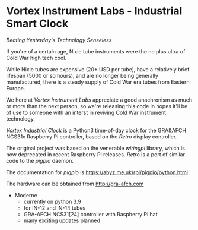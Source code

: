 # Vortex Instrument Labs - Industrial Smart Clock

_Beating Yesterday's Technology Senseless_

If you're of a certain age, Nixie tube instruments were the ne plus ultra of Cold War high tech cool.

While Nixie tubes are expensive (20+ USD per tube), have a relatively brief lifespan 
(5000 or so hours), and are no longer being generally manufactured, there is a steady supply 
of Cold War era tubes from Eastern Europe.

We here at *Vortex Instrument Labs* appreciate a good anachronism as much or more than the next
person, so we're releasing this code in hopes it'll be of use to someone with an interst in
reviving Cold War instrument technology.

*Vortex Industrial Clock* is a Python3 time-of-day clock for the GRA&AFCH NCS31x Raspberry Pi controller,
based on the *Retro* display controller.

The original project was based on the venerable *wiringpi* library, which is now deprecated
in recent Raspberry Pi releases. *Retro* is a port of similar code to the *pigpio* daemon.

The documentation for *pigpio* is https://abyz.me.uk/rpi/pigpio/python.html

The hardware can be obtained from http://gra-afch.com

* Moderne
  * currently on python 3.9
  * for IN-12 and IN-14 tubes
  * GRA-AFCH NCS31[24] controller with Raspberry Pi hat
  * many exciting updates planned
